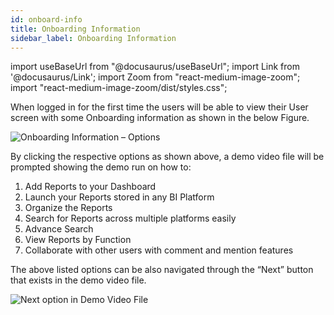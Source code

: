 ```yaml
---
id: onboard-info
title: Onboarding Information
sidebar_label: Onboarding Information
---
```


import useBaseUrl from "@docusaurus/useBaseUrl";
import Link from '@docusaurus/Link';
import Zoom from "react-medium-image-zoom";
import "react-medium-image-zoom/dist/styles.css";

When logged in for the first time the users will be able to view their User screen with some Onboarding information as shown in the below Figure.

<div class="center">
  <Zoom>
    <img alt="Onboarding Information – Options" src={useBaseUrl('doc-images/user-guide/on1.png')}/>
  </Zoom>
</div>

By clicking the respective options as shown above, a demo video file will be prompted showing the demo run on how to:

1. Add Reports to your Dashboard
1. Launch your Reports stored in any BI Platform
1. Organize the Reports
1. Search for Reports across multiple platforms easily
1. Advance Search
1. View Reports by Function
1. Collaborate with other users with comment and mention features

The above listed options can be also navigated through the “Next” button that exists in the demo video file.

<div class="center">
  <Zoom>
    <img alt="Next option in Demo Video File" src={useBaseUrl('doc-images/user-guide/dv.png')}/>
  </Zoom>
</div>